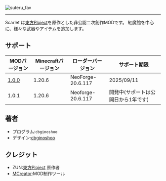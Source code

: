 ![suteru_fav](https://github.com/cbginoshoo/Scarlet/blob/data/Scarlet%20Logo.png)
___

Scarlet は[東方Ploject](https://ja.wikipedia.org/wiki/%E6%9D%B1%E6%96%B9Project"東方Ploject")を原作とした非公認二次創作MODです。
紅魔館を中心に、様々な武器やアイテムを追加します。


## サポート
| MODバージョン | Minecraftバージョン | ローダーバージョン | サポート期限 | 
----|----|----|----
| [1.0.0](NeoForge-20.6.117/scarlet-1.0.0-neoforge-1.20.6.jar) | 1.20.6 | NeoForge-20.6.117 | 2025/09/11 |
| 1.0.1 | 1.20.6 | Neoforge-20.6.117 | 開発中(サポートは公開日から1年です) |


## 著者  
- プログラム:```cbginoshoo```  
- デザイン:[cbginoshoo](https://github.com/cbginoshoo)


## クレジット  
- ZUN:[東方Ploject](https://ja.wikipedia.org/wiki/%E6%9D%B1%E6%96%B9Project"東方Ploject") 原作者  
- [MCreator](https://mcreator.net):MOD制作ツール
